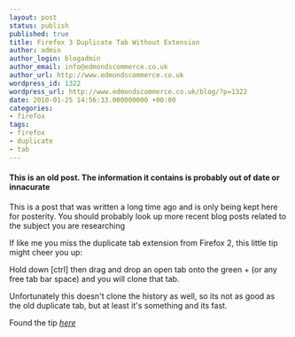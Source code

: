 ```yaml
---
layout: post
status: publish
published: true
title: Firefox 3 Duplicate Tab Without Extension
author: admin
author_login: blogadmin
author_email: info@edmondscommerce.co.uk
author_url: http://www.edmondscommerce.co.uk
wordpress_id: 1322
wordpress_url: http://www.edmondscommerce.co.uk/blog/?p=1322
date: 2010-01-25 14:56:33.000000000 +00:00
categories:
- firefox
tags:
- firefox
- duplicate
- tab
---
```

<div class="oldpost"><h4>This is an old post. The information it contains is probably out of date or innacurate</h4>
<p>
This is a post that was written a long time ago and is only being kept here for posterity.
You should probably look up more recent blog posts related to the subject you are researching
</p>
</div>
If like me you miss the duplicate tab extension from Firefox 2, this little tip might cheer you up:

Hold down [ctrl] then drag and drop an open tab onto the green + (or any free tab bar space) and you will clone that tab.

Unfortunately this doesn't clone the history as well, so its not as good as the old duplicate tab, but at least it's something and its fast.

Found the tip <em><a href="http://mozillalinks.org/wp/2007/12/firefox-3-to-feature-tab-duplication/">here</a></em>

